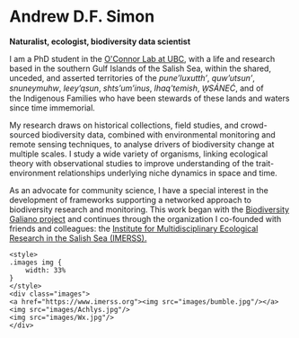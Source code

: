 # Andrew D.F. Simon

**Naturalist, ecologist, biodiversity data scientist**

I am a PhD student in the [O'Connor Lab at UBC](http://oconnorlab.weebly.com), with a life and research based in the southern Gulf Islands of the Salish Sea, within the shared, unceded, and asserted territories of the *pune’luxutth’*, *quw’utsun’*, *snuneymuhw*, *leey’qsun*, *shts’um’inus*, *lhaq'temish*, *W̱SÁNEĆ*, and of the Indigenous Families who have been stewards of these lands and waters since time immemorial.

My research draws on historical collections, field studies, and crowd-sourced biodiversity data, combined with environmental monitoring and remote sensing techniques, to analyse drivers of biodiversity change at multiple scales. I study a wide variety of organisms, linking ecological theory with observational studies to improve understanding of the trait-environment relationships underlying niche dynamics in space and time.
 
As an advocate for community science, I have a special interest in the development of frameworks supporting a networked approach to biodiversity research and monitoring. This work began with the [Biodiversity Galiano project](http://biogaliano.org) and continues through the organization I co-founded with friends and colleagues: the [Institute for Multidisciplinary Ecological Research in the Salish Sea (IMERSS).](http://imerss.org)
```{=html}
<style>
.images img {
    width: 33%
}
</style>
<div class="images">
<a href="https://www.imerss.org"><img src="images/bumble.jpg"/></a>
<img src="images/Achlys.jpg"/>
<img src="images/Wx.jpg"/>
</div>
```
